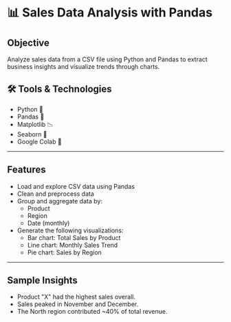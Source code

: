 # 📊 Sales Data Analysis with Pandas

## Objective
Analyze sales data from a CSV file using Python and Pandas to extract business insights and visualize trends through charts.

## 🛠️ Tools & Technologies
- Python 🐍
- Pandas 🐼
- Matplotlib 📉
- Seaborn 🎨
- Google Colab 📓

---

##  Features
- Load and explore CSV data using Pandas
- Clean and preprocess data
- Group and aggregate data by:
  - Product
  - Region
  - Date (monthly)
- Generate the following visualizations:
  - Bar chart: Total Sales by Product
  - Line chart: Monthly Sales Trend
  - Pie chart: Sales by Region

---

##  Sample Insights
- Product "X" had the highest sales overall.
- Sales peaked in November and December.
- The North region contributed ~40% of total revenue.


